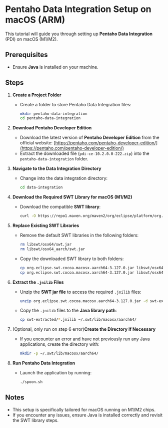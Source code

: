 # Pentaho Data Integration Setup on macOS (ARM)

This tutorial will guide you through setting up **Pentaho Data Integration** (PDI) on macOS (M1/M2).

## Prerequisites
- Ensure **Java** is installed on your machine.

## Steps

1. **Create a Project Folder**
   - Create a folder to store Pentaho Data Integration files:
     ```bash
     mkdir pentaho-data-integration
     cd pentaho-data-integration
     ```

2. **Download Pentaho Developer Edition**
   - Download the latest version of **Pentaho Developer Edition** from the official website:
     [https://pentaho.com/pentaho-developer-edition/](https://pentaho.com/pentaho-developer-edition/)
   - Extract the downloaded file (`pdi-ce-10.2.0.0-222.zip`) into the `pentaho-data-integration` folder.

3. **Navigate to the Data Integration Directory**
   - Change into the data integration directory:
     ```bash
     cd data-integration
     ```

4. **Download the Required SWT Library for macOS (M1/M2)**
   - Download the compatible **SWT library**:
     ```bash
     curl -O https://repo1.maven.org/maven2/org/eclipse/platform/org.eclipse.swt.cocoa.macosx.aarch64/3.127.0/org.eclipse.swt.cocoa.macosx.aarch64-3.127.0.jar
     ```

5. **Replace Existing SWT Libraries**
   - Remove the default SWT libraries in the following folders:
     ```bash
     rm libswt/osx64/swt.jar
     rm libswt/osx64_aarch/swt.jar
     ```
   - Copy the downloaded SWT library to both folders:
     ```bash
     cp org.eclipse.swt.cocoa.macosx.aarch64-3.127.0.jar libswt/osx64/
     cp org.eclipse.swt.cocoa.macosx.aarch64-3.127.0.jar libswt/osx64_aarch/
     ```

6. **Extract the `.jnilib` Files**
   - Unzip the **SWT jar file** to access the required `.jnilib` files:
     ```bash
     unzip org.eclipse.swt.cocoa.macosx.aarch64-3.127.0.jar -d swt-extracted
     ```
   - Copy the `.jnilib` files to the **Java library path**:
     ```bash
     cp swt-extracted/*.jnilib ~/.swt/lib/macosx/aarch64/
     ```

7. (Optional, only run on step 6 error)**Create the Directory if Necessary**
   - If you encounter an error and have not previously run any Java applications, create the directory with:
     ```bash
     mkdir -p ~/.swt/lib/macosx/aarch64/
     ```

8. **Run Pentaho Data Integration**
   - Launch the application by running:
     ```bash
     ./spoon.sh
     ```

## Notes
- This setup is specifically tailored for macOS running on M1/M2 chips.
- If you encounter any issues, ensure Java is installed correctly and revisit the SWT library steps.

